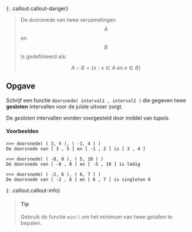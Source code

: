{: .callout.callout-danger}
> De doorsnede van twee verzamelingen $$A$$ en $$B$$ is gedefinieerd als:
>
> $$A \cap B = \{ x: x\in A \text{ en } x \in B \}$$

## Opgave
Schrijf een functie `doorsnede( interval1 , interval2 )` die gegeven twee **gesloten** intervallen voor de juiste uitvoer zorgt.

De *gesloten* intervallen worden voorgesteld door middel van *tupels*.


#### Voorbeelden
```
>>> doorsnede( ( 3, 5 ), ( -1, 4 ) )
De doorsnede van [ 3 , 5 ] en [ -1 , 2 ] is [ 3 , 4 ]
```
```
>>> doorsnede( ( -8, 0 ), ( 5, 10 ) )
De doorsnede van [ -8 , 0 ] en [ -5 , 10 ] is ledig
```
```
>>> doorsnede( ( -2, 6 ), ( 6, 7 ) )
De doorsnede van [ -2 , 6 ] en [ 6 , 7 ] is singleton 6
```

{: .callout.callout-info}
> #### Tip
> Gebruik de functie `min()` om het minimum van twee getallen te bepalen.